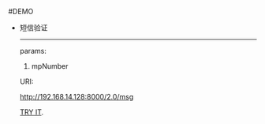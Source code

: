 
#DEMO

* 短信验证

	-----
	
	
	params:  
	
	1. mpNumber
	
	URI:
	
	http://192.168.14.128:8000/2.0/msg
	
	[TRY IT](http://192.168.14.128:8000/2.0/msg).